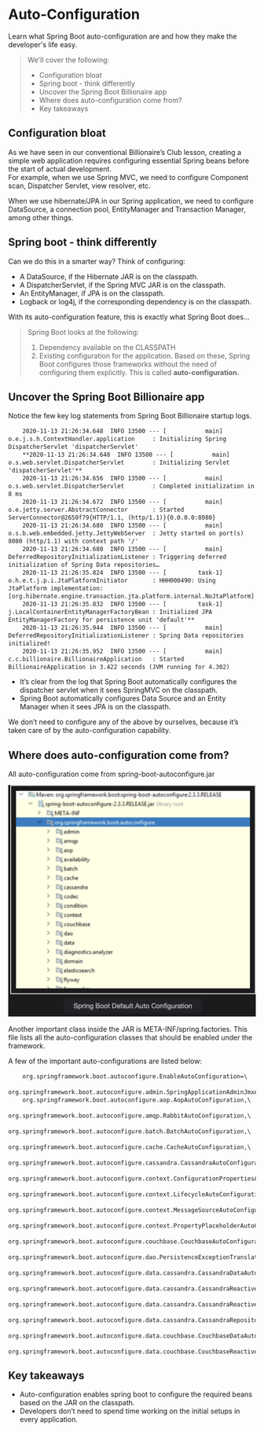 # Auto-Configuration

Learn what Spring Boot auto-configuration are and how they make the developer's life easy.

> We'll cover the following:
>
> - Configuration bloat
> - Spring boot - think differently
> - Uncover the Spring Boot Billionaire app
> - Where does auto-configuration come from?
> - Key takeaways

## Configuration bloat

As we have seen in our conventional Billionaire’s Club lesson, creating a simple web application requires configuring essential Spring beans before the start of actual development.  
 For example, when we use Spring MVC, we need to configure Component scan, Dispatcher Servlet, view resolver, etc.

When we use hibernate/JPA in our Spring application, we need to configure DataSource, a connection pool, EntityManager and Transaction Manager, among other things.

## Spring boot - think differently

Can we do this in a smarter way? Think of configuring:

- A DataSource, if the Hibernate JAR is on the classpath.
- A DispatcherServlet, if the Spring MVC JAR is on the classpath.
- An EntityManager, if JPA is on the classpath.
- Logback or log4j, if the corresponding dependency is on the classpath.

With its auto-configuration feature, this is exactly what Spring Boot does…

> Spring Boot looks at the following:
>
> 1. Dependency available on the CLASSPATH
> 2. Existing configuration for the application. Based on these, Spring Boot configures those frameworks without the need of configuring them explicitly. This is called **auto-configuration.**

## Uncover the Spring Boot Billionaire app

Notice the few key log statements from Spring Boot Billionaire startup logs.

        2020-11-13 21:26:34.648  INFO 13500 --- [           main] o.e.j.s.h.ContextHandler.application     : Initializing Spring DispatcherServlet 'dispatcherServlet'
        **2020-11-13 21:26:34.648  INFO 13500 --- [           main] o.s.web.servlet.DispatcherServlet        : Initializing Servlet 'dispatcherServlet'**
        2020-11-13 21:26:34.656  INFO 13500 --- [           main] o.s.web.servlet.DispatcherServlet        : Completed initialization in 8 ms
        2020-11-13 21:26:34.672  INFO 13500 --- [           main] o.e.jetty.server.AbstractConnector       : Started ServerConnector@2650f79{HTTP/1.1, (http/1.1)}{0.0.0.0:8080}
        2020-11-13 21:26:34.680  INFO 13500 --- [           main] o.s.b.web.embedded.jetty.JettyWebServer  : Jetty started on port(s) 8080 (http/1.1) with context path '/'
        2020-11-13 21:26:34.680  INFO 13500 --- [           main] DeferredRepositoryInitializationListener : Triggering deferred initialization of Spring Data repositories…
        2020-11-13 21:26:35.824  INFO 13500 --- [         task-1] o.h.e.t.j.p.i.JtaPlatformInitiator       : HHH000490: Using JtaPlatform implementation: [org.hibernate.engine.transaction.jta.platform.internal.NoJtaPlatform]
        2020-11-13 21:26:35.832  INFO 13500 --- [         task-1] j.LocalContainerEntityManagerFactoryBean : Initialized JPA EntityManagerFactory for persistence unit 'default'**
        2020-11-13 21:26:35.944  INFO 13500 --- [           main] DeferredRepositoryInitializationListener : Spring Data repositories initialized!
        2020-11-13 21:26:35.952  INFO 13500 --- [           main] c.c.billionaire.BillionaireApplication   : Started BillionaireApplication in 3.422 seconds (JVM running for 4.302)

- It’s clear from the log that Spring Boot automatically configures the dispatcher servlet when it sees SpringMVC on the classpath.
- Spring Boot automatically configures Data Source and an Entity Manager when it sees JPA is on the classpath.

We don’t need to configure any of the above by ourselves, because it’s taken care of by the auto-configuration capability.

## Where does auto-configuration come from?

All auto-configuration come from spring-boot-autoconfigure.jar

![spring boot default ayto configuration](./images/5-1-auto-configuration.png)

Another important class inside the JAR is META-INF/spring.factories. This file lists all the auto-configuration classes that should be enabled under the framework.

A few of the important auto-configurations are listed below:

        org.springframework.boot.autoconfigure.EnableAutoConfiguration=\
        org.springframework.boot.autoconfigure.admin.SpringApplicationAdminJmxAutoConfiguration,\
        org.springframework.boot.autoconfigure.aop.AopAutoConfiguration,\
        org.springframework.boot.autoconfigure.amqp.RabbitAutoConfiguration,\
        org.springframework.boot.autoconfigure.batch.BatchAutoConfiguration,\
        org.springframework.boot.autoconfigure.cache.CacheAutoConfiguration,\
        org.springframework.boot.autoconfigure.cassandra.CassandraAutoConfiguration,\
        org.springframework.boot.autoconfigure.context.ConfigurationPropertiesAutoConfiguration,\
        org.springframework.boot.autoconfigure.context.LifecycleAutoConfiguration,\
        org.springframework.boot.autoconfigure.context.MessageSourceAutoConfiguration,\
        org.springframework.boot.autoconfigure.context.PropertyPlaceholderAutoConfiguration,\
        org.springframework.boot.autoconfigure.couchbase.CouchbaseAutoConfiguration,\
        org.springframework.boot.autoconfigure.dao.PersistenceExceptionTranslationAutoConfiguration,\
        org.springframework.boot.autoconfigure.data.cassandra.CassandraDataAutoConfiguration,\
        org.springframework.boot.autoconfigure.data.cassandra.CassandraReactiveDataAutoConfiguration,\
        org.springframework.boot.autoconfigure.data.cassandra.CassandraReactiveRepositoriesAutoConfiguration,\
        org.springframework.boot.autoconfigure.data.cassandra.CassandraRepositoriesAutoConfiguration,\
        org.springframework.boot.autoconfigure.data.couchbase.CouchbaseDataAutoConfiguration,\
        org.springframework.boot.autoconfigure.data.couchbase.CouchbaseReactiveDataAutoConfiguration,\

## Key takeaways

- Auto-configuration enables spring boot to configure the required beans based on the JAR on the classpath.
- Developers don’t need to spend time working on the initial setups in every application.
